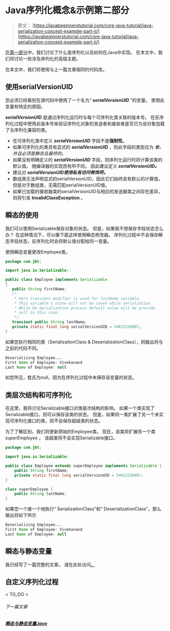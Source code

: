 # Java序列化概念&示例第二部分

> 原文： [https://javabeginnerstutorial.com/core-java-tutorial/java-serialization-concept-example-part-ii/](https://javabeginnerstutorial.com/core-java-tutorial/java-serialization-concept-example-part-ii/)

[在第一部分](https://javabeginnerstutorial.com/core-java-tutorial/java-serialization-concept-example/ "Java serialization concept and Example")中，我们讨论了什么是序列化以及如何在Java中实现。 在本文中，我们将讨论一些涉及序列化的高级主题。

在本文中，我们将使用与上一篇文章相同的代码库。

## 使用serialVersionUID

您必须已经看到在源代码中使用了一个名为“ ***serialVersionUID*** ”的变量。 使用此变量有特定的原因。

***serialVersionUID*** 是通过序列化运行时与每个可序列化类关联的版本号。 在反序列化过程中使用此版本号来验证序列化对象的发送者和接收者是否已为该对象加载了与序列化兼容的类。

*   在可序列化类中定义 ***serialVersionUID*** 字段不是**强制性**。
*   如果可序列化的类具有显式的 ***serialVersionUID*** ，则此字段的类型应为 ***长**，并且必须是静态且最终的。*
*   如果没有明确定义的 ***serialVersionUID*** 字段，则序列化运行时将计算该类的默认值。 随编译器的实现而有所不同。 因此建议定义 ***serialVersionUID。***
*   建议对 ***serialVersionUID使用私有访问修饰符。***
*   数组类无法声明显式的serialVersionUID，因此它们始终具有默认的计算值，但是对于数组类，无需匹配serialVersionUID值。
*   如果已加载的接收器类的serialVersionUID与相应的发送器类之间存在差异，则将引发 **InvalidClassException** 。

## 瞬态的使用

我们可以使用Serializable保存对象的状态。 但是，如果我不想保存字段状态怎么办？ 在这种情况下，可以像下面这样使用瞬态修改器。 序列化过程中不会保存瞬态字段状态，反序列化时会将默认值分配给同一变量。

使用瞬态变量更改Employee类。

```java
package com.jbt;

import java.io.Serializable;

public class Employee implements Serializable
{
   public String firstName;
   /*
    * Here transient modifier is used for lastName variable. 
    * This variable's state will not be saved while serialzation.
    * While De-Serialization process default value will be provide.
    * null in this case.
    */
   transient public String lastName;
   private static final long serialVersionUID = 5462223600l;
} 
```

如果您执行相同的类（SerializaitonClass & DeserializationClass），则输出将与之前的代码不同。

```java
Deserializing Employee...
First Name of Employee: Vivekanand
Last Name of Employee: null 
```

如您所见，姓氏为null，因为在序列化过程中未保存该变量的状态。

## 类层次结构和可序列化

在这里，我将讨论Serializable接口对类层次结构的影响。 如果一个类实现了Serializable接口，则可以保存该类的状态。 但是，如果同一类扩展了另一个未实现可序列化接口的类，则不会保存超级类的状态。

为了了解区别，我们将更新原始的Employee类。 现在，该类将扩展另一个类 *superEmployee* 。 该超类将不会实现Serializable接口。

```java
package com.jbt;

import java.io.Serializable;

public class Employee extends superEmployee implements Serializable {
	public String firstName;
	private static final long serialVersionUID = 5462223600l;
}

class superEmployee {
	public String lastName;
} 
```

如果您一个接一个地执行“ SerializaitonClass”和“ DeserializationClass”，那么输出将如下所示

```java
Deserializing Employee...
First Name of Employee: Vivekanand
Last Name of Employee: null 
```

## 瞬态与静态变量

我已经写了一篇完整的文章。 请在此处访问[。](https://javabeginnerstutorial.com/core-java-tutorial/transient-vs-static-variable-java/ "Transient vs Static variable java")

## 自定义序列化过程

< TO_DO >

###### 下一篇文章

##### [瞬态与静态变量Java](https://javabeginnerstutorial.com/core-java-tutorial/transient-vs-static-variable-java/ "Transient vs Static variable java")